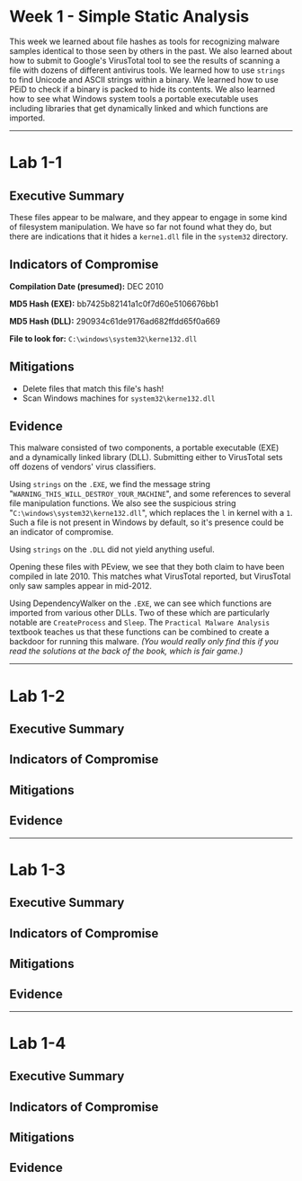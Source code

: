 # Week 1 - Simple Static Analysis

This week we learned about file hashes as tools for recognizing malware samples identical to those seen by others in the past. We also learned about how to submit to Google's VirusTotal tool to see the results of scanning a file with dozens of different antivirus tools. We learned how to use `strings` to find Unicode and ASCII strings within a binary. We learned how to use PEiD to check if a binary is packed to hide its contents. We also learned how to see what Windows system tools a portable executable uses including libraries that get dynamically linked and which functions are imported.

---
# Lab 1-1 

## Executive Summary

These files appear to be malware, and they appear to engage in some kind of filesystem manipulation. We have so far not found what they do, but there are indications that it hides a `kerne1.dll` file in the `system32` directory.

## Indicators of Compromise

**Compilation Date (presumed):** DEC 2010

**MD5 Hash (EXE):** bb7425b82141a1c0f7d60e5106676bb1 

**MD5 Hash (DLL):** 290934c61de9176ad682ffdd65f0a669  

**File to look for:** `C:\windows\system32\kerne132.dll`

## Mitigations

- Delete files that match this file's hash! 
- Scan Windows machines for `system32\kerne132.dll`

## Evidence

This malware consisted of two components, a portable executable (EXE) and a dynamically linked library (DLL). Submitting either to VirusTotal sets off dozens of vendors' virus classifiers.

Using `strings` on the `.EXE`, we find the message string "`WARNING_THIS_WILL_DESTROY_YOUR_MACHINE`", and some references to several file manipulation functions. We also see the suspicious string "`C:\windows\system32\kerne132.dll`", which replaces the `l` in kernel with a `1`. Such a file is not present in Windows by default, so it's presence could be an indicator of compromise.

Using `strings` on the `.DLL` did not yield anything useful.

Opening these files with PEview, we see that they both claim to have been compiled in late 2010. This matches what VirusTotal reported, but VirusTotal only saw samples appear in mid-2012.

Using DependencyWalker on the `.EXE`, we can see which functions are imported from various other DLLs. Two of these which are particularly notable are `CreateProcess` and `Sleep`. The `Practical Malware Analysis` textbook teaches us that these functions can be combined to create a backdoor for running this malware. *(You would really only find this if you read the solutions at the back of the book, which is fair game.)*

---
# Lab 1-2

## Executive Summary
## Indicators of Compromise
## Mitigations
## Evidence

---
# Lab 1-3

## Executive Summary
## Indicators of Compromise
## Mitigations
## Evidence

---
# Lab 1-4

## Executive Summary
## Indicators of Compromise
## Mitigations
## Evidence

